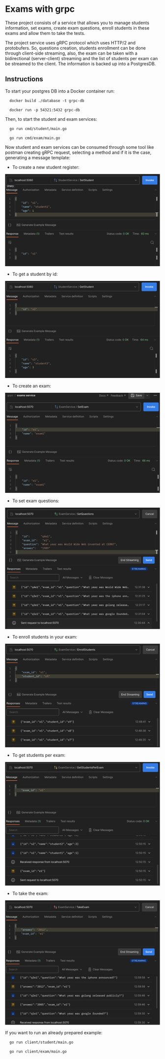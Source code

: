 # Exams with grpc

These project consists of a service that allows you to manage students
information, set exams, create exam questions, enroll students in these
exams and allow them to take the tests.

The project service uses gRPC protocol which uses HTTP/2 and protobufers.
So, questions creation, students enrollment can be done through client-side
streaming, also, the exam can be taken with a bidirectional (server-client)
streaming and the list of students per exam can be streamed to the client.
The information is backed up into a PostgresDB.

## Instructions

To start your postgres DB into a Docker container run:

```console
  docker build ./database -t grpc-db
```

```console
  docker run -p 54321:5432 grpc-db
```

Then, to start the student and exam services:

```console
  go run cmd/student/main.go
```

```console
  go run cmd/exam/main.go
```

Now student and exam services can be consumed through some tool
like postman creating gRPC request, selecting a method and if
it is the case, generating a message template:

- To create a new student register:

![Set student](./imgs/set-student.png "create student")

- To get a student by id:

![Get student](./imgs/get-student.png "get student")

- To create an exam:

![Set exam](./imgs/set-exam.png "set exam")

- To set exam questions:

![Set questions](./imgs/set-questions.png "set questions")

- To enroll students in your exam:

![Enroll students](./imgs/enroll-student.png "enroll student")

- To get students per exam:

![Get students per exam](./imgs/get-students-per-exam.png "get students by exam")

- To take the exam:

![Take exam](./imgs/take-exam.png "take exam")

If you want to run an already prepared example:

```console
  go run client/student/main.go
```

```console
  go run client/exam/main.go
```
